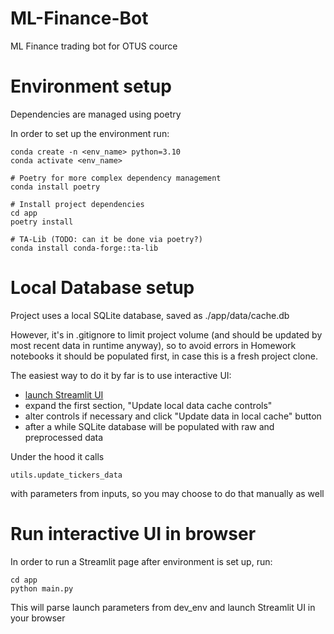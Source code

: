 # ML-Finance-Bot
ML Finance trading bot for OTUS cource

# Environment setup
Dependencies are managed using poetry

In order to set up the environment run:

```
conda create -n <env_name> python=3.10
conda activate <env_name>

# Poetry for more complex dependency management
conda install poetry

# Install project dependencies
cd app
poetry install

# TA-Lib (TODO: can it be done via poetry?)
conda install conda-forge::ta-lib
```

# Local Database setup
Project uses a local SQLite database, saved as ./app/data/cache.db

However, it's in .gitignore to limit project volume (and should be updated by most recent data in runtime anyway), so to avoid errors in Homework notebooks it should be populated first, in case this is a fresh project clone.

The easiest way to do it by far is to use interactive UI:
- [launch Streamlit UI](#run-interactive-ui-in-browser)
- expand the first section, "Update local data cache controls"
- alter controls if necessary and click "Update data in local cache" button
- after a while SQLite database will be populated with raw and preprocessed data

Under the hood it calls
```
utils.update_tickers_data
```
with parameters from inputs, so you may choose to do that manually as well

# Run interactive UI in browser
In order to run a Streamlit page after environment is set up, run:

```
cd app
python main.py
```
This will parse launch parameters from dev_env and launch Streamlit UI in your browser
